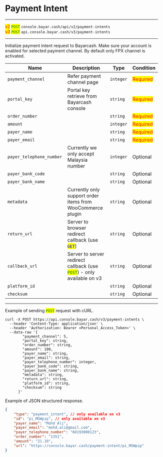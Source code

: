 # Payment Intent

***

<mark style="color:red;">v2</mark>  <mark style="color:green;">`POST`</mark>  `console.bayar.cash/api/v2/payment-intents`\
<mark style="color:red;">v3</mark>  <mark style="color:green;">`POST`</mark>  `api.console.bayar.cash/v3/payment-intents`

***



Initialize payment intent request to Bayarcash. Make sure your account is enabled for selected payment channel. By default only FPX channel is activated.



<table data-full-width="true"><thead><tr><th width="269">Name</th><th width="546">Description</th><th width="121">Type</th><th>Condition</th></tr></thead><tbody><tr><td><code>payment_channel</code></td><td>Refer payment channel page</td><td><code>integer</code></td><td><mark style="color:red;">Required</mark></td></tr><tr><td><code>portal_key</code></td><td>Portal key retrieve from Bayarcash console</td><td><code>string</code></td><td><mark style="color:red;">Required</mark></td></tr><tr><td><code>order_number</code></td><td></td><td><code>string</code></td><td><mark style="color:red;">Required</mark></td></tr><tr><td><code>amount</code></td><td></td><td><code>integer</code></td><td><mark style="color:red;">Required</mark></td></tr><tr><td><code>payer_name</code></td><td></td><td><code>string</code></td><td><mark style="color:red;">Required</mark></td></tr><tr><td><code>payer_email</code></td><td></td><td><code>string</code></td><td><mark style="color:red;">Required</mark></td></tr><tr><td><code>payer_telephone_number</code></td><td>Currently we only accept Malaysia number</td><td><code>integer</code></td><td>Optional</td></tr><tr><td><code>payer_bank_code</code></td><td></td><td><code>string</code></td><td>Optional</td></tr><tr><td><code>payer_bank_name</code></td><td></td><td><code>string</code></td><td>Optional</td></tr><tr><td><code>metadata</code></td><td>Currently only support order items from WooCommerce plugin</td><td><code>string</code></td><td>Optional</td></tr><tr><td><code>return_url</code></td><td>Server to browser redirect callback (use <mark style="color:blue;"><code>GET</code></mark>)</td><td><code>string</code></td><td>Optional</td></tr><tr><td><code>callback_url</code></td><td>Server to server redirect callback (use <mark style="color:green;"><code>POST</code></mark>) - only available on v3</td><td><code>string</code></td><td>Optional</td></tr><tr><td><code>platform_id</code></td><td></td><td><code>string</code></td><td>Optional</td></tr><tr><td><code>checksum</code></td><td></td><td><code>string</code></td><td>Optional</td></tr></tbody></table>

***



Example of sending <mark style="color:green;">`POST`</mark> request with cURL.



```markup
curl -X POST https://api.console.bayar.cash/v3/payment-intents \
  --header 'Content-Type: application/json' \
  --header 'Authorization: Bearer <Personal_Access_Token>' \
  --data-raw '{
        "payment_channel": 5,
        "portal_key": string,
        "order_number": string,
        "amount": 100,
        "payer_name": string,
        "payer_email": string,
        "payer_telephone_number": integer,
        "payer_bank_code": string,
        "payer_bank_name": string,
        "metadata": string,
        "return_url": string,
        "platform_id": string,
        "checksum": string
      }'
```



Example of JSON structured response.



```json
{
    "type": "payment_intent", // only available on v3
    "id": "pi_MGWpzp", // only available on v3
    "payer_name": "Mohd Ali",
    "payer_email": "mohd.ali@gmail.com",
    "payer_telephone_number": "60193000123",
    "order_number": "1351",
    "amount": "21.10",
    "url": "https://console.bayar.cash/payment-intent/pi_MGWpzp"
}
```


